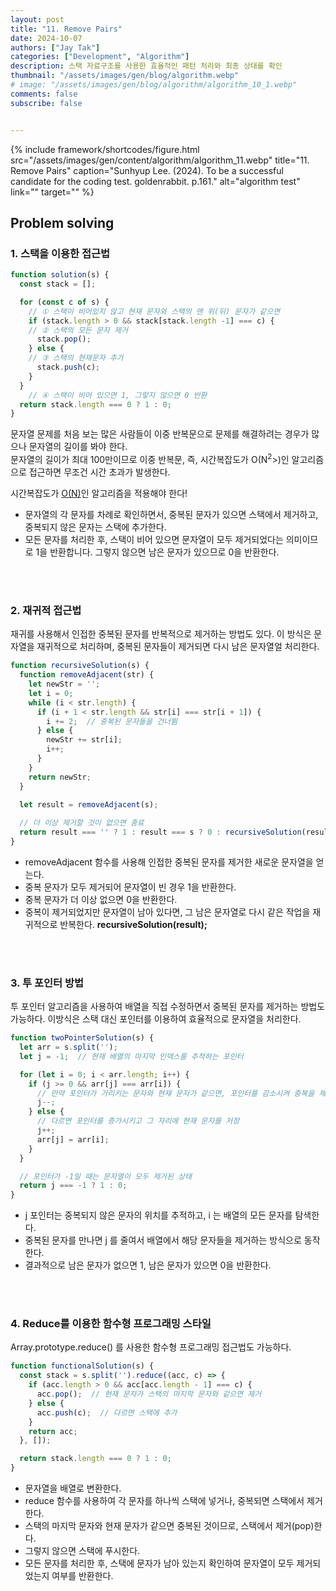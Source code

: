 ```yaml
---
layout: post
title: "11. Remove Pairs"
date: 2024-10-07
authors: ["Jay Tak"]
categories: ["Development", "Algorithm"]
description: 스택 자료구조를 사용한 효율적인 패턴 처리와 최종 상태를 확인
thumbnail: "/assets/images/gen/blog/algorithm.webp"
# image: "/assets/images/gen/blog/algorithm/algorithm_10_1.webp"
comments: false
subscribe: false


---
```


{% include framework/shortcodes/figure.html src="/assets/images/gen/content/algorithm/algorithm_11.webp" title="11. Remove Pairs" caption="Sunhyup Lee. (2024). To be a successful candidate for the coding test. goldenrabbit. p.161." alt="algorithm test" link="" target="" %}

## Problem solving 

### 1. 스택을 이용한 접근법

```javascript
function solution(s) {
  const stack = [];

  for (const c of s) {
    // ① 스택이 비어있지 않고 현재 문자와 스택의 맨 위(뒤) 문자가 같으면
    if (stack.length > 0 && stack[stack.length -1] === c) {
    // ② 스택의 모든 문자 제거
      stack.pop();
    } else {
    // ③ 스택의 현재문자 추가
      stack.push(c);
    }
  }
    // ④ 스택이 비어 있으면 1, 그렇지 않으면 0 반환
  return stack.length === 0 ? 1 : 0;
}
```

문자열 문제를 처음 보는 많은 사람들이 이중 반복문으로 문제를 해결하려는 경우가 많으나 문자열의 길이를 봐야 한다.<br> 문자열의 길이가 최대 100만이므로 이중 반복문, 즉, 시간복잡도가 O(N<sup>2</sup>>)인 알고리즘으로 접근하면 무조건 시간 초과가 발생한다. <br>

시간복잡도가 [O(N)](#)인 알고리즘을 적용해야 한다!<br>

- 문자열의 각 문자를 차례로 확인하면서, 중복된 문자가 있으면 스택에서 제거하고, 중복되지 않은 문자는 스택에 추가한다. 
- 모든 문자를 처리한 후, 스택이 비어 있으면 문자열이 모두 제거되었다는 의미이므로 1을 반환합니다. 그렇지 않으면 남은 문자가 있으므로 0을 반환한다.

<br><br>

### 2. 재귀적 접근법

재귀를 사용해서 인접한 중복된 문자를 반복적으로 제거하는 방법도 있다. 이 방식은 문자열을 재귀적으로 처리하며, 중복된 문자들이 제거되면 다시 남은 문자열얼 처리한다.

```		javascript
function recursiveSolution(s) {
  function removeAdjacent(str) {
    let newStr = '';
    let i = 0;
    while (i < str.length) {
      if (i + 1 < str.length && str[i] === str[i + 1]) {
        i += 2;  // 중복된 문자들을 건너뜀
      } else {
        newStr += str[i];
        i++;
      }
    }
    return newStr;
  }

  let result = removeAdjacent(s);
  
  // 더 이상 제거할 것이 없으면 종료
  return result === '' ? 1 : result === s ? 0 : recursiveSolution(result);
}
```

- removeAdjacent 함수를 사용해 인접한 중복된 문자를 제거한 새로운 문자열을 얻는다.
- 중복 문자가 모두 제거되어 문자열이 빈 경우 1을 반환한다.
- 중복 문자가 더 이상 없으면 0을 반환한다.
- 중복이 제거되었지만 문자열이 남아 있다면, 그 남은 문자열로 다시 같은 작업을 재귀적으로 반복한다. **recursiveSolution(result);**


<br><br>

### 3. 투 포인터 방법

투 포인터 알고리즘을 사용하여 배열을 직접 수정하면서 중복된 문자를 제거하는 방법도 가능하다. 이방식은 스택 대신 포인터를 이용하여 효율적으로 문자열을 처리한다.

```javascript
function twoPointerSolution(s) {
  let arr = s.split('');
  let j = -1;  // 현재 배열의 마지막 인덱스를 추적하는 포인터

  for (let i = 0; i < arr.length; i++) {
    if (j >= 0 && arr[j] === arr[i]) {
      // 만약 포인터가 가리키는 문자와 현재 문자가 같으면, 포인터를 감소시켜 중복을 제거
      j--;
    } else {
      // 다르면 포인터를 증가시키고 그 자리에 현재 문자를 저장
      j++;
      arr[j] = arr[i];
    }
  }

  // 포인터가 -1일 때는 문자열이 모두 제거된 상태
  return j === -1 ? 1 : 0;
}

```

- j 포인터는 중복되지 않은 문자의 위치를 추적하고, i 는 배열의 모든 문자를 탐색한다.
- 중복된 문자를 만나면 j 를 줄여서 배열에서 해당 문자들을 제거하는 방식으로 동작한다. 
- 결과적으로 남은 문자가 없으면 1, 남은 문자가 있으면 0을 반환한다.

<br><br>

### 4. Reduce를 이용한 함수형 프로그래밍 스타일

Array.prototype.reduce() 를 사용한 함수형 프로그래밍 접근법도 가능하다.

```javascript
function functionalSolution(s) {
  const stack = s.split('').reduce((acc, c) => {
    if (acc.length > 0 && acc[acc.length - 1] === c) {
      acc.pop();  // 현재 문자가 스택의 마지막 문자와 같으면 제거
    } else {
      acc.push(c);  // 다르면 스택에 추가
    }
    return acc;
  }, []);

  return stack.length === 0 ? 1 : 0;
}

```

- 문자열을 배열로 변환한다.
- reduce 함수를 사용하여 각 문자를 하나씩 스택에 넣거나, 중복되면 스택에서 제거한다.
- 스택의 마지막 문자와 현재 문자가 같으면 중복된 것이므로, 스택에서 제거(pop)한다.
- 그렇지 않으면 스택에 푸시한다.
- 모든 문자를 처리한 후, 스택에 문자가 남아 있는지 확인하여 문자열이 모두 제거되었는지 여부를 반환한다. 

<br><br><br>